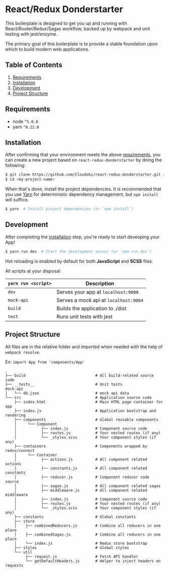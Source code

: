 # React/Redux Donderstarter

This boilerplate is designed to get you up and running with React/Router/Redux/Sagas workflow, backed up by webpack and unit testing with jest/enzyme.

The primary goal of this boilerplate is to provide a stable foundation upon which to build modern web applications.

## Table of Contents
1. [Requirements](#requirements)
1. [Installation](#instalation)
1. [Development](#development)
1. [Project Structure](#project-structure)

## Requirements
* node `^5.0.0`
* yarn `^0.22.0`

## Installation

After confirming that your environment meets the above [requirements](#requirements), you can create a new project based on `react-redux-donderstarter` by doing the following:

```bash
$ git clone https://github.com/Cloudoki/react-redux-donderstarter.git <my-project-name>
$ cd <my-project-name>
```

When that's done, install the project dependencies. It is recommended that you use [Yarn](https://yarnpkg.com/) for deterministic dependency management, but `npm install` will suffice.

```bash
$ yarn  # Install project dependencies (or `npm install`)
```

## Development

After completing the [installation](#installation) step, you're ready to start deveoping your App!

```bash
$ yarn run dev  # Start the development server (or `npm run dev`)
```

Hot reloading is enabled by default for both **JavaScript** and **SCSS** files.

All scripts at your disposal:

|`yarn run <script>`    |Description|
|-------------------|-----------|
|`dev`            	|Serves your app at `localhost:9000`|
|`mock-api`			|Serves a mock api at `localhost:9004`|
|`build`            |Builds the application to ./dist|
|`test`             |Runs unit tests with jest|

## Project Structure

All files are in the relative folder and imported when needed with the help of `webpack resolve`.

Ex: `import App from 'components/App'`

```
.
├── build								# All build-related source code
├── __tests__							# Unit tests
mock-api
│   └── db.json							# mock api data
└── src									# Application source code
    ├── index.html						# Main HTML page container for app
    ├── index.js						# Application bootstrap and rendering
    ├── components						# Global reusable components
    │	  └── Component
    │	  		├── index.js			# Component source code
    │	  		├── routes.js			# Your nested routes (if any)
    │	  		└── _styles.scss		# Your component styles (if any)
    ├── containers						# Components wrapped by redux/connect
    │	  └── Container
    │	  		├── actions.js			# All component related actions
    │	  		├── constants.js		# All component related constants
    │	  		├── reducer.js			# Component reducer code source
    │	  		├── sagas.js			# All component related sagas
    │	  		├── middleware.js		# All component related middleware
    │	  		├── index.js			# Component source code
    │	  		├── routes.js			# Your nested routes (if any)
    │	  		└── _styles.scss		# Your component styles (if any)
    ├── constants						# Global constants
    ├── store
    │	 ├── combinedReducers.js		# Combine all reducers in one place
    │	 ├── combinedSagas.js			# Combine all reducers in one place
    │	 └── index.js					# Redux store bootstrap
    ├── styles							# Global styles
    └── util
    	 ├── request.js					# Fetch API handler
    	 └── getDefaultHeaders.js		# Helper to inject headers on requests
```
